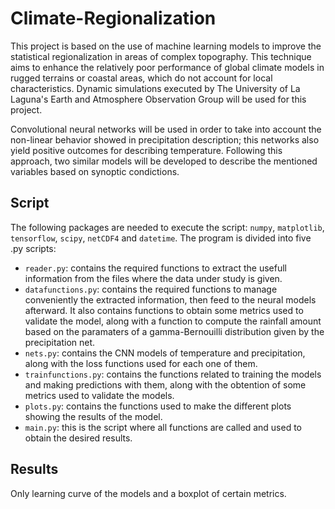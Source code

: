 # Climate-Regionalization

This project is based on the use of machine learning models to improve the statistical regionalization in areas of complex topography. This technique aims to enhance the relatively poor performance of global climate models in rugged terrains or coastal areas, which do not account for local characteristics. Dynamic simulations executed by The University of La Laguna's Earth and Atmosphere Observation Group will be used for this project.

Convolutional neural networks will be used in order to take into account the non-linear behavior showed in precipitation description; this networks also yield positive outcomes for describing temperature. Following this approach, two similar models will be developed to describe the mentioned variables based on synoptic condictions.

## Script

The following packages are needed to execute the script: `numpy`, `matplotlib`, `tensorflow`, `scipy`, `netCDF4` and `datetime`. The program is divided into five .py scripts:
- `reader.py`: contains the required functions to extract the usefull information from the files where the data under study is given.
- `datafunctions.py`: contains the required functions to manage conveniently the extracted information, then feed to the neural models afterward. It also contains functions to obtain some metrics used to validate the model, along with a function to compute the rainfall amount based on the paramaters of a gamma-Bernouilli distribution given by the precipitation net. 
- `nets.py`: contains the CNN models of temperature and precipitation, along with the loss functions used for each one of them. 
- `trainfunctions.py`: contains the functions related to training the models and making predictions with them, along with the obtention of some metrics used to validate the models.
- `plots.py`: contains the functions used to make the different plots showing the results of the model. 
- `main.py`: this is the script where all functions are called and used to obtain the desired results. 

## Results

Only learning curve of the models and a boxplot of certain metrics. 
